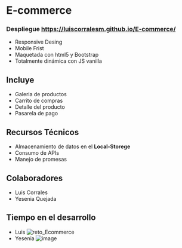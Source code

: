 # E-commerce 
### Despliegue https://luiscorralesm.github.io/E-commerce/
* Responsive Desing
* Mobile Frist
* Maquetada con html5 y Bootstrap
* Totalmente dinámica con JS vanilla

## Incluye
* Galeria de productos
* Carrito de compras
* Detalle del producto
* Pasarela de pago

## Recursos Técnicos
* Almacenamiento de datos en el **Local-Storege**
* Consumo de APIs
* Manejo de promesas

## Colaboradores
* Luis Corrales
* Yesenia Quejada

## Tiempo en el desarrollo
* Luis
![reto_Ecommerce](https://user-images.githubusercontent.com/77843336/129793860-87c801b3-28f6-4ea4-85ca-0548dc805b5e.png)
* Yesenia
![image](https://user-images.githubusercontent.com/77843336/129793912-376a671f-ddcc-4864-834f-1fc3c45de78e.png)



